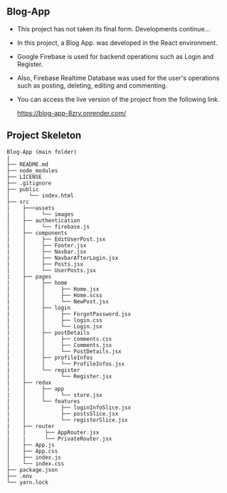 ## Blog-App

* This project has not taken its final form. Developments continue...
* In this project, a Blog App. was developed in the React environment.
* Google Firebase is used for backend operations such as Login and Register.
* Also, Firebase Realtime Database was used for the user's operations such as posting, deleting, editing and commenting.
* You can access the live version of the project from the following link.

  https://blog-app-8zrv.onrender.com/

## Project Skeleton

```
Blog-App (main folder)
|
├── README.md 
├── node_modules
├── LICENSE
├── .gitignore
├── public
│      └── index.html
├── src
|    ├───assets
|    │     └── images
│    ├── authentication
│    │     └── firebase.js
|    ├── components
|    │     ├── EditUserPost.jsx
|    │     ├── Footer.jsx
|    │     ├── Navbar.jsx
|    │     ├── NavbarAfterLogin.jsx
|    │     ├── Posts.jsx
|    │     └── UserPosts.jsx
|    ├── pages
|    │     ├── home
|    │     │     ├── Home.jsx
|    │     │     ├── Home.scss
|    │     │     └── NewPost.jsx
|    │     ├── login
|    │     │     ├── ForgotPassword.jsx
|    │     │     ├── login.css
|    │     │     └── Login.jsx
|    │     ├── postDetails
|    │     │     ├── comments.css
|    │     │     ├── Comments.jsx
|    │     │     └── PostDetails.jsx
|    │     ├── profileInfos
|    │     │     └── ProfileInfos.jsx
|    │     └── register
|    │           └── Register.jsx
|    ├── redux
|    │     ├── app
|    │     │     └── store.jsx
|    │     └── features
|    │           ├── loginInfoSlice.jsx
|    │           ├── postsSlice.jsx
|    │           └── registerSlice.jsx
|    ├── router
|    |      ├── AppRouter.jsx
|    |      └── PrivateRouter.jsx
│    ├── App.js
│    ├── App.css
│    ├── index.js
│    └── index.css
├── package.json
├── .env
└── yarn.lock
```
